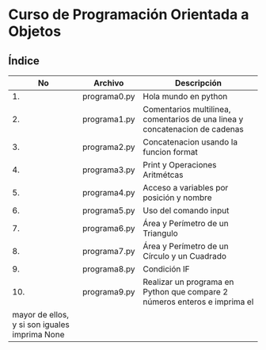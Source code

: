 # Curso de Programación Orientada a Objetos

## Índice

|No|Archivo|Descripción|
|--|--|--|
|1.|programa0.py|Hola mundo en python|
|2.|programa1.py|Comentarios multilinea, comentarios de una linea y concatenacion de cadenas|
|3.|programa2.py|Concatenacion usando la funcion format|
|4.|programa3.py|Print y Operaciones Aritmétcas|
|5.|programa4.py|Acceso a variables por posición y nombre|
|6.|programa5.py|Uso del comando input|
|7.|programa6.py|Área y Perímetro de un Triangulo|
|8.|programa7.py|Área y Perímetro de un Círculo y un Cuadrado|
|9.|programa8.py|Condición IF|
|10.|programa9.py| Realizar un programa en Python que compare 2 números enteros e imprima el 
       mayor de ellos, y si son iguales imprima None|